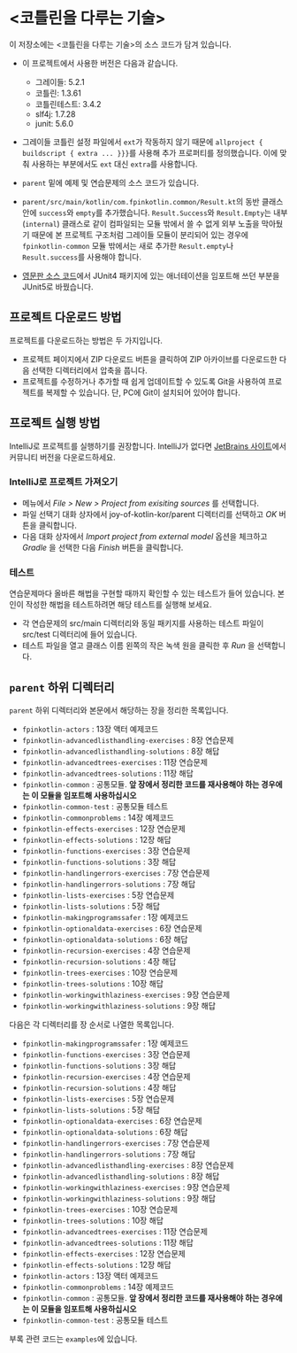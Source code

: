 # <코틀린을 다루는 기술> 

이 저장소에는 <코틀린을 다루는 기술>의 소스 코드가 담겨 있습니다.

- 이 프로젝트에서 사용한 버전은 다음과 같습니다.
     - 그레이들: 5.2.1
     - 코틀린: 1.3.61
     - 코틀린테스트: 3.4.2
     - slf4j: 1.7.28
     - junit: 5.6.0

- 그레이들 코틀린 설정 파일에서 `ext`가 작동하지 않기 때문에 `allproject { buildscript { extra ... }}}`를 사용해 추가 프로퍼티를 정의했습니다. 이에 맞춰 사용하는 부분에서도 `ext` 대신 `extra`를 사용합니다.
- `parent` 밑에 예제 및 연습문제의 소스 코드가 있습니다.
- `parent/src/main/kotlin/com.fpinkotlin.common/Result.kt`의 동반 클래스 안에 `success`와 `empty`를 추가했습니다. `Result.Success`와 `Result.Empty`는 내부(`internal`) 클래스로 같이 컴파일되는 모듈 밖에서 쓸 수 없게 외부 노출을 막아뒀기 때문에 본 프로젝트 구조처럼 그레이들 모듈이 분리되어 있는 경우에 `fpinkotlin-common` 모듈 밖에서는 새로 추가한 `Result.empty`나 `Result.success`를 사용해야 합니다.

- [영문판 소스 코드](https://github.com/pysaumont/fpinkotlin)에서 JUnit4 패키지에 있는 애너테이션을 임포트해 쓰던 부분을 JUnit5로 바꿨습니다.

## 프로젝트 다운로드 방법

프로젝트를 다운로드하는 방법은 두 가지입니다. 

- 프로젝트 페이지에서 ZIP 다운로드 버튼을 클릭하여 ZIP 아카이브를 다운로드한 다음 선택한 디렉터리에서 압축을 풉니다.
- 프로젝트를 수정하거나 추가할 때 쉽게 업데이트할 수 있도록 Git을 사용하여 프로젝트를 복제할 수 있습니다. 단, PC에 Git이 설치되어 있어야 합니다.

## 프로젝트 실행 방법

IntelliJ로 프로젝트를 실행하기를 권장합니다. IntelliJ가 없다면 [JetBrains 사이트](https://www.jetbrains.com/ko-kr/idea/download/#section=windows)에서 커뮤니티 버전을 다운로드하세요. 

### IntelliJ로 프로젝트 가져오기

- 메뉴에서 _File > New > Project from exisiting sources_ 를 선택합니다.
- 파일 선택기 대화 상자에서 joy-of-kotlin-kor/parent 디렉터리를 선택하고 _OK_ 버튼을 클릭합니다.
- 다음 대화 상자에서 _Import project from external model_ 옵션을 체크하고 _Gradle_ 을 선택한 다음 _Finish_ 버튼을 클릭합니다.

### 테스트

연습문제마다 올바른 해법을 구현할 때까지 확인할 수 있는 테스트가 들어 있습니다. 본인이 작성한 해법을 테스트하려면 해당 테스트를 실행해 보세요.

- 각 연습문제의  src/main 디렉터리와 동일 패키지를 사용하는 테스트 파일이 src/test 디렉터리에 들어 있습니다.
- 테스트 파일을 열고 클래스 이름 왼쪽의 작은 녹색 원을 클릭한 후 _Run_ 을 선택합니다.

## `parent` 하위 디렉터리

`parent` 하위 디렉터리와 본문에서 해당하는 장을 정리한 목록입니다.  

- `fpinkotlin-actors` : 13장 액터 예제코드
- `fpinkotlin-advancedlisthandling-exercises` : 8장 연습문제
- `fpinkotlin-advancedlisthandling-solutions` : 8장 해답
- `fpinkotlin-advancedtrees-exercises` : 11장 연습문제
- `fpinkotlin-advancedtrees-solutions` : 11장 해답
- `fpinkotlin-common` : 공통모듈. **앞 장에서 정리한 코드를 재사용해야 하는 경우에는 이 모듈을 임포트해 사용하십시오**
- `fpinkotlin-common-test` : 공통모듈 테스트
- `fpinkotlin-commonproblems` : 14장 예제코드
- `fpinkotlin-effects-exercises` : 12장 연습문제
- `fpinkotlin-effects-solutions` : 12장 해답
- `fpinkotlin-functions-exercises` : 3장 연습문제
- `fpinkotlin-functions-solutions` : 3장 해답
- `fpinkotlin-handlingerrors-exercises` : 7장 연습문제
- `fpinkotlin-handlingerrors-solutions` : 7장 해답
- `fpinkotlin-lists-exercises` : 5장 연습문제
- `fpinkotlin-lists-solutions` : 5장 해답
- `fpinkotlin-makingprogramssafer` : 1장 예제코드
- `fpinkotlin-optionaldata-exercises` : 6장 연습문제
- `fpinkotlin-optionaldata-solutions` : 6장 해답 
- `fpinkotlin-recursion-exercises` : 4장 연습문제
- `fpinkotlin-recursion-solutions` : 4장 해답
- `fpinkotlin-trees-exercises` : 10장 연습문제
- `fpinkotlin-trees-solutions` : 10장 해답
- `fpinkotlin-workingwithlaziness-exercises` : 9장 연습문제
- `fpinkotlin-workingwithlaziness-solutions` : 9장 해답 

다음은 각 디렉터리를 장 순서로 나열한 목록입니다. 

- `fpinkotlin-makingprogramssafer` : 1장 예제코드
- `fpinkotlin-functions-exercises` : 3장 연습문제
- `fpinkotlin-functions-solutions` : 3장 해답
- `fpinkotlin-recursion-exercises` : 4장 연습문제
- `fpinkotlin-recursion-solutions` : 4장 해답
- `fpinkotlin-lists-exercises` : 5장 연습문제
- `fpinkotlin-lists-solutions` : 5장 해답
- `fpinkotlin-optionaldata-exercises` : 6장 연습문제
- `fpinkotlin-optionaldata-solutions` : 6장 해답 
- `fpinkotlin-handlingerrors-exercises` : 7장 연습문제
- `fpinkotlin-handlingerrors-solutions` : 7장 해답
- `fpinkotlin-advancedlisthandling-exercises` : 8장 연습문제
- `fpinkotlin-advancedlisthandling-solutions` : 8장 해답
- `fpinkotlin-workingwithlaziness-exercises` : 9장 연습문제
- `fpinkotlin-workingwithlaziness-solutions` : 9장 해답 
- `fpinkotlin-trees-exercises` : 10장 연습문제
- `fpinkotlin-trees-solutions` : 10장 해답
- `fpinkotlin-advancedtrees-exercises` : 11장 연습문제
- `fpinkotlin-advancedtrees-solutions` : 11장 해답
- `fpinkotlin-effects-exercises` : 12장 연습문제
- `fpinkotlin-effects-solutions` : 12장 해답
- `fpinkotlin-actors` : 13장 액터 예제코드
- `fpinkotlin-commonproblems` : 14장 예제코드
- `fpinkotlin-common` : 공통모듈. **앞 장에서 정리한 코드를 재사용해야 하는 경우에는 이 모듈을 임포트해 사용하십시오**
- `fpinkotlin-common-test` : 공통모듈 테스트

부록 관련 코드는 `examples`에 있습니다.